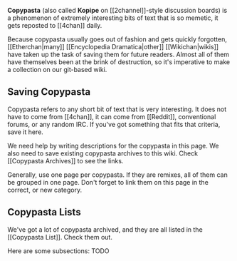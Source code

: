 **Copypasta** (also called **Kopipe** on [[2channel]]-style discussion boards) is a phenomenon of extremely interesting bits of text that is so memetic, it gets reposted to [[4chan]] daily. 

Because copypasta usually goes out of fashion and gets quickly forgotten, [[Etherchan|many]] [[Encyclopedia Dramatica|other]] [[Wikichan|wikis]] have taken up the task of saving them for future readers. Almost all of them have themselves been at the brink of destruction, so it's imperative to make a collection on our git-based wiki.

## Saving Copypasta

Copypasta refers to any short bit of text that is very interesting. It does not have to come from [[4chan]], it can come from [[Reddit]], conventional forums, or any random IRC. If you've got something that fits that criteria, save it here.

We need help by writing descriptions for the copypasta in this page. We also need to save existing copypasta archives to this wiki. Check [[Copypasta Archives]] to see the links.

Generally, use one page per copypasta. If they are remixes, all of them can be grouped in one page. Don't forget to link them on this page in the correct, or new category.

## Copypasta Lists

We've got a lot of copypasta archived, and they are all listed in the [[Copypasta List]]. Check them out.

Here are some subsections: TODO
